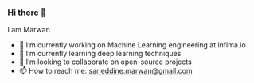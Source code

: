 ### Hi there 👋

I am Marwan

- 🔭 I’m currently working on Machine Learning engineering at infima.io
- 🌱 I’m currently learning deep learning techniques
- 👯 I’m looking to collaborate on open-source projects 
- 📫 How to reach me: sarieddine.marwan@gmail.com

